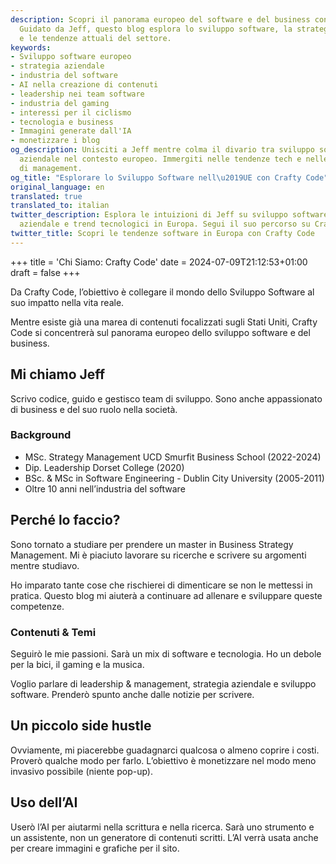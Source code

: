 ```yaml
---
description: Scopri il panorama europeo del software e del business con Crafty Code.
  Guidato da Jeff, questo blog esplora lo sviluppo software, la strategia aziendale
  e le tendenze attuali del settore.
keywords:
- Sviluppo software europeo
- strategia aziendale
- industria del software
- AI nella creazione di contenuti
- leadership nei team software
- industria del gaming
- interessi per il ciclismo
- tecnologia e business
- Immagini generate dall'IA
- monetizzare i blog
og_description: Unisciti a Jeff mentre colma il divario tra sviluppo software e strategia
  aziendale nel contesto europeo. Immergiti nelle tendenze tech e nelle intuizioni
  di management.
og_title: "Esplorare lo Sviluppo Software nell\u2019UE con Crafty Code"
original_language: en
translated: true
translated_to: italian
twitter_description: Esplora le intuizioni di Jeff su sviluppo software, strategia
  aziendale e trend tecnologici in Europa. Segui il suo percorso su Crafty Code.
twitter_title: Scopri le tendenze software in Europa con Crafty Code
---
```


+++
title = 'Chi Siamo: Crafty Code'
date = 2024-07-09T21:12:53+01:00
draft = false
+++

Da Crafty Code, l’obiettivo è collegare il mondo dello Sviluppo Software al suo impatto nella vita reale.

Mentre esiste già una marea di contenuti focalizzati sugli Stati Uniti, Crafty Code si concentrerà sul panorama europeo dello sviluppo software e del business.

## Mi chiamo Jeff

Scrivo codice, guido e gestisco team di sviluppo. Sono anche appassionato di business e del suo ruolo nella società.

### Background

- MSc. Strategy Management UCD Smurfit Business School (2022-2024)
- Dip. Leadership Dorset College (2020)
- BSc. & MSc in Software Engineering - Dublin City University (2005-2011)
- Oltre 10 anni nell’industria del software

## Perché lo faccio?

Sono tornato a studiare per prendere un master in Business Strategy Management. Mi è piaciuto lavorare su ricerche e scrivere su argomenti mentre studiavo.

Ho imparato tante cose che rischierei di dimenticare se non le mettessi in pratica. Questo blog mi aiuterà a continuare ad allenare e sviluppare queste competenze.

### Contenuti & Temi

Seguirò le mie passioni. Sarà un mix di software e tecnologia. Ho un debole per la bici, il gaming e la musica.

Voglio parlare di leadership & management, strategia aziendale e sviluppo software. Prenderò spunto anche dalle notizie per scrivere.

## Un piccolo side hustle

Ovviamente, mi piacerebbe guadagnarci qualcosa o almeno coprire i costi. Proverò qualche modo per farlo. L’obiettivo è monetizzare nel modo meno invasivo possibile (niente pop-up).

## Uso dell’AI

Userò l’AI per aiutarmi nella scrittura e nella ricerca. Sarà uno strumento e un assistente, non un generatore di contenuti scritti. L’AI verrà usata anche per creare immagini e grafiche per il sito.